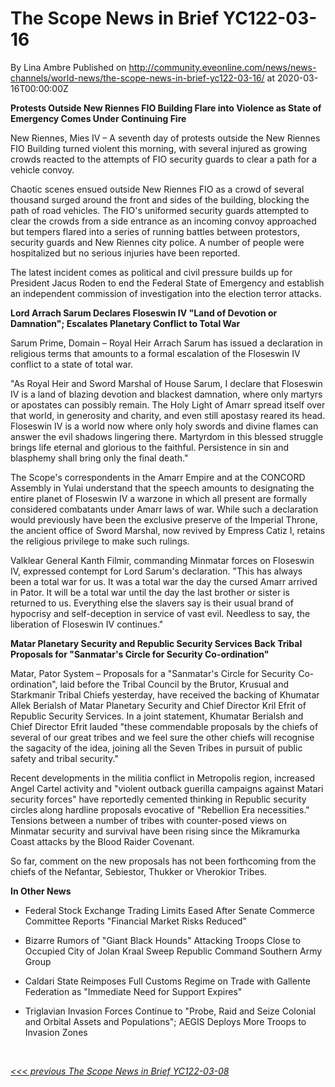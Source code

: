 # The Scope News in Brief YC122-03-16
By Lina Ambre
Published on http://community.eveonline.com/news/news-channels/world-news/the-scope-news-in-brief-yc122-03-16/ at 2020-03-16T00:00:00Z

 **Protests Outside New Riennes FIO Building Flare into Violence as State of Emergency Comes Under Continuing Fire**

New Riennes, Mies IV – A seventh day of protests outside the New Riennes FIO Building turned violent this morning, with several injured as growing crowds reacted to the attempts of FIO security guards to clear a path for a vehicle convoy.

Chaotic scenes ensued outside New Riennes FIO as a crowd of several thousand surged around the front and sides of the building, blocking the path of road vehicles. The FIO's uniformed security guards attempted to clear the crowds from a side entrance as an incoming convoy approached but tempers flared into a series of running battles between protestors, security guards and New Riennes city police. A number of people were hospitalized but no serious injuries have been reported.

The latest incident comes as political and civil pressure builds up for President Jacus Roden to end the Federal State of Emergency and establish an independent commission of investigation into the election terror attacks.

**Lord Arrach Sarum Declares Floseswin IV "Land of Devotion or Damnation"; Escalates Planetary Conflict to Total War**

Sarum Prime, Domain – Royal Heir Arrach Sarum has issued a declaration in religious terms that amounts to a formal escalation of the Floseswin IV conflict to a state of total war.

"As Royal Heir and Sword Marshal of House Sarum, I declare that Floseswin IV is a land of blazing devotion and blackest damnation, where only martyrs or apostates can possibly remain. The Holy Light of Amarr spread itself over that world, in generosity and charity, and even still apostasy reared its head. Floseswin IV is a world now where only holy swords and divine flames can answer the evil shadows lingering there. Martyrdom in this blessed struggle brings life eternal and glorious to the faithful. Persistence in sin and blasphemy shall bring only the final death."

The Scope's correspondents in the Amarr Empire and at the CONCORD Assembly in Yulai understand that the speech amounts to designating the entire planet of Floseswin IV a warzone in which all present are formally considered combatants under Amarr laws of war. While such a declaration would previously have been the exclusive preserve of the Imperial Throne, the ancient office of Sword Marshal, now revived by Empress Catiz I, retains the religious privilege to make such rulings.

Valklear General Kanth Filmir, commanding Minmatar forces on Floseswin IV, expressed contempt for Lord Sarum's declaration. "This has always been a total war for us. It was a total war the day the cursed Amarr arrived in Pator. It will be a total war until the day the last brother or sister is returned to us. Everything else the slavers say is their usual brand of hypocrisy and self-deception in service of vast evil. Needless to say, the liberation of Floseswin IV continues."

**Matar Planetary Security and Republic Security Services Back Tribal Proposals for "Sanmatar's Circle for Security Co-ordination"**

Matar, Pator System – Proposals for a "Sanmatar's Circle for Security Co-ordination", laid before the Tribal Council by the Brutor, Krusual and Starkmanir Tribal Chiefs yesterday, have received the backing of Khumatar Allek Berialsh of Matar Planetary Security and Chief Director Kril Efrit of Republic Security Services. In a joint statement, Khumatar Berialsh and Chief Director Efrit lauded "these commendable proposals by the chiefs of several of our great tribes and we feel sure the other chiefs will recognise the sagacity of the idea, joining all the Seven Tribes in pursuit of public safety and tribal security."

Recent developments in the militia conflict in Metropolis region, increased Angel Cartel activity and "violent outback guerilla campaigns against Matari security forces" have reportedly cemented thinking in Republic security circles along hardline proposals evocative of "Rebellion Era necessities." Tensions between a number of tribes with counter-posed views on Minmatar security and survival have been rising since the Mikramurka Coast attacks by the Blood Raider Covenant.

So far, comment on the new proposals has not been forthcoming from the chiefs of the Nefantar, Sebiestor, Thukker or Vherokior Tribes.

**In Other News**

- Federal Stock Exchange Trading Limits Eased After Senate Commerce Committee Reports "Financial Market Risks Reduced"

- Bizarre Rumors of "Giant Black Hounds" Attacking Troops Close to Occupied City of Jolan Kraal Sweep Republic Command Southern Army Group

- Caldari State Reimposes Full Customs Regime on Trade with Gallente Federation as "Immediate Need for Support Expires"

- Triglavian Invasion Forces Continue to "Probe, Raid and Seize Colonial and Orbital Assets and Populations"; AEGIS Deploys More Troops to Invasion Zones

&nbsp;

[_\<\<\< previous The Scope News in Brief YC122-03-08_](https://community.eveonline.com/news/news-channels/world-news/the-scope-news-in-brief-yc122-03-08/)

